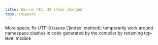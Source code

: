 ```yaml
---
title: Walrus r83, 30 items changed
tags: snippets
---
```


More specs; fix UTF-8 issues ('jindex' method); temporarily work around namespace clashes in code generated by the compiler by renaming top-level module

